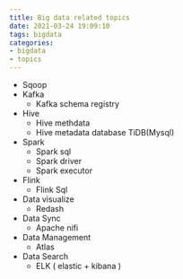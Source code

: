 ```yaml
---
title: Big data related topics
date: 2021-03-24 19:09:10
tags: bigdata
categories:
- bigdata
- topics
---
```


* Sqoop
* Kafka
    * Kafka schema registry
* Hive
    * Hive methdata
    * Hive metadata database TiDB(Mysql)
* Spark
    * Spark sql
    * Spark driver
    * Spark executor
* Flink
    * Flink Sql
* Data visualize
    * Redash
* Data Sync
    * Apache nifi
* Data Management
    * Atlas
* Data Search
    * ELK ( elastic + kibana )
